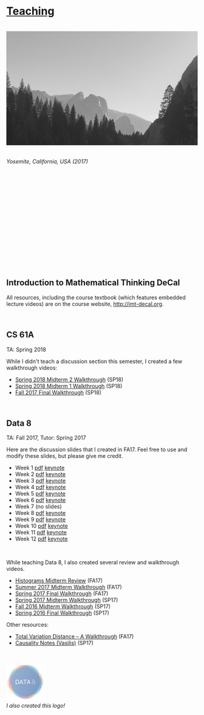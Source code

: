 <title>Teaching – Suraj Rampure</title>

# [Teaching](teaching.md)

<br>

<div class="image123">
    <div class="imgContainer">
        <img src="resources/pictures/yosemite.jpg" height="300"/>
        &nbsp;&nbsp;&nbsp;&nbsp;&nbsp;&nbsp;
        <p><i>Yosemite, California, USA (2017)</i></p>
    </div>
</div>

<br><br><br><br><br><br><br><br><br><br><br><br><br><br><br>

## Introduction to Mathematical Thinking DeCal

All resources, including the course textbook (which features embedded lecture videos) are on the course website, http://imt-decal.org. 

<br>

## CS 61A
TA: Spring 2018

While I didn't teach a discussion section this semester, I created a few walkthrough videos:

- [Spring 2018 Midterm 2 Walkthrough](https://www.youtube.com/playlist?list=PLx38hZJ5RLZcnCCRrb_pYP8Kkj7LD3kcZ) (SP18)
- [Spring 2018 Midterm 1 Walkthrough](https://www.youtube.com/playlist?list=PLx38hZJ5RLZeOlFXcB3uxwyAONB4PAMeX) (SP18)
- [Fall 2017 Final Walkthrough](https://www.youtube.com/playlist?list=PLx38hZJ5RLZcKnjvoIPAEE_tlu1Uzqs0W) (SP18)

<br>

## Data 8

TA: Fall 2017, Tutor: Spring 2017

Here are the discussion slides that I created in FA17. Feel free to use and modify these slides, but please give me credit.

- Week 1 [pdf](resources/data8/pdf/week1.pdf) [keynote](resources/data8/key/week1.key)
- Week 2 [pdf](resources/data8/pdf/week2.pdf) [keynote](resources/data8/key/week2.key)
- Week 3 [pdf](resources/data8/pdf/week3.pdf) [keynote](resources/data8/key/week3.key)
- Week 4 [pdf](resources/data8/pdf/week4.pdf) [keynote](resources/data8/key/week4.key)
- Week 5 [pdf](resources/data8/pdf/week5.pdf) [keynote](resources/data8/key/week5.key)
- Week 6 [pdf](resources/data8/pdf/week6.pdf) [keynote](resources/data8/key/week6.key)
- Week 7 (no slides)
- Week 8 [pdf](resources/data8/pdf/week8.pdf) [keynote](resources/data8/key/week8.key)
- Week 9 [pdf](resources/data8/pdf/week9.pdf) [keynote](resources/data8/key/week9.key)
- Week 10 [pdf](resources/data8/pdf/week10.pdf) [keynote](resources/data8/key/week10.key)
- Week 11 [pdf](resources/data8/pdf/week11.pdf) [keynote](resources/data8/key/week11.key)
- Week 12 [pdf](resources/data8/pdf/week12.pdf) [keynote](resources/data8/key/week12.key)

<br>

While teaching Data 8, I also created several review and walkthrough videos.

- [Histograms Midterm Review](https://www.youtube.com/watch?v=7P6zJmMV7AE) (FA17)
- [Summer 2017 Midterm Walkthrough](https://www.youtube.com/watch?v=mdHvHv_lqLk) (FA17)
- [Spring 2017 Final Walkthrough](https://www.youtube.com/watch?v=rZfGEibJ0Og&feature=youtu.be) (FA17)
- [Spring 2017 Midterm Walkthrough](https://www.youtube.com/watch?v=LPMzXlYf8n8) (SP17)
- [Fall 2016 Midterm Walkthrough](https://www.youtube.com/watch?v=LR8Zfa1JovA) (SP17)
- [Spring 2016 Final Walkthrough](https://www.youtube.com/watch?v=oaNolUkZTL0) (SP17)

Other resources:
- [Total Variation Distance – A Walkthrough](resources/data8/tvd-walkthrough.html) (FA17)
- [Causality Notes (Vasilis)](resources/data8/ch2-causation.pdf) (SP17)

<br>

<img src="resources/pictures/d8logo.png" height="100"/> <br>
_I also created this logo!_
